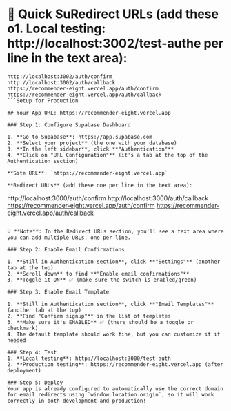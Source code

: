 # 🚀 Quick Su**Redirect URLs** (add these o1. **Local testing**: http://localhost:3002/test-authe per line in the text area):
```
http://localhost:3002/auth/confirm
http://localhost:3002/auth/callback
https://recommender-eight.vercel.app/auth/confirm
https://recommender-eight.vercel.app/auth/callback
```Setup for Production

## Your App URL: https://recommender-eight.vercel.app

### Step 1: Configure Supabase Dashboard

1. **Go to Supabase**: https://app.supabase.com
2. **Select your project** (the one with your database)
3. **In the left sidebar**, click **"Authentication"**
4. **Click on "URL Configuration"** (it's a tab at the top of the Authentication section)

**Site URL**: `https://recommender-eight.vercel.app`

**Redirect URLs** (add these one per line in the text area):
```
http://localhost:3000/auth/confirm
http://localhost:3000/auth/callback
https://recommender-eight.vercel.app/auth/confirm
https://recommender-eight.vercel.app/auth/callback
```

💡 **Note**: In the Redirect URLs section, you'll see a text area where you can add multiple URLs, one per line.

### Step 2: Enable Email Confirmations

1. **Still in Authentication section**, click **"Settings"** (another tab at the top)
2. **Scroll down** to find **"Enable email confirmations"**
3. **Toggle it ON** ✅ (make sure the switch is enabled/green)

### Step 3: Enable Email Template

1. **Still in Authentication section**, click **"Email Templates"** (another tab at the top)
2. **Find "Confirm signup"** in the list of templates
3. **Make sure it's ENABLED** ✅ (there should be a toggle or checkmark)
4. The default template should work fine, but you can customize it if needed

### Step 4: Test
1. **Local testing**: http://localhost:3000/test-auth
2. **Production testing**: https://recommender-eight.vercel.app (after deployment)

### Step 5: Deploy
Your app is already configured to automatically use the correct domain for email redirects using `window.location.origin`, so it will work correctly in both development and production!
